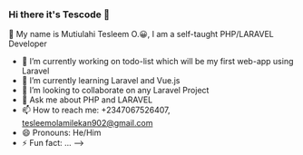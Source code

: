 ### Hi there it's Tescode 👋

🌱 My name is Mutiulahi Tesleem O.😀, I am a self-taught PHP/LARAVEL Developer

- 🔭 I’m currently working on todo-list which will be my first web-app using Laravel
- 🌱 I’m currently learning Laravel and Vue.js
- 👯 I’m looking to collaborate on any Laravel Project 
- 💬 Ask me about PHP and LARAVEL 
- 📫 How to reach me: +2347067526407, tesleemolamilekan902@gmail.com
- 😄 Pronouns: He/Him
- ⚡ Fun fact: ...
-->

